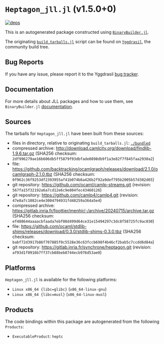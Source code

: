 # `Heptagon_jll.jl` (v1.5.0+0)

[![deps](https://juliahub.com/docs/Heptagon_jll/deps.svg)](https://juliahub.com/ui/Packages/General/Heptagon_jll/)

This is an autogenerated package constructed using [`BinaryBuilder.jl`](https://github.com/JuliaPackaging/BinaryBuilder.jl).

The originating [`build_tarballs.jl`](https://github.com/JuliaPackaging/Yggdrasil/blob/f9db4d3169f8806d85ca490f2db8a5ea223fe154/H/Heptagon/build_tarballs.jl) script can be found on [`Yggdrasil`](https://github.com/JuliaPackaging/Yggdrasil/), the community build tree.

## Bug Reports

If you have any issue, please report it to the Yggdrasil [bug tracker](https://github.com/JuliaPackaging/Yggdrasil/issues).

## Documentation

For more details about JLL packages and how to use them, see `BinaryBuilder.jl` [documentation](https://docs.binarybuilder.org/stable/jll/).

## Sources

The tarballs for `Heptagon_jll.jl` have been built from these sources:

* files in directory, relative to originating `build_tarballs.jl`: [`./bundled`](https://github.com/JuliaPackaging/Yggdrasil/tree/f9db4d3169f8806d85ca490f2db8a5ea223fe154/H/Heptagon/bundled)
* compressed archive: http://download.camlcity.org/download/findlib-1.9.6.tar.gz (SHA256 checksum: `2df996279ae16b606db5ff5879f93dbfade0898db9f1a3e82f7f845faa2930a2`)
* file: https://github.com/backtracking/ocamlgraph/releases/download/2.1.0/ocamlgraph-2.1.0.tbz (SHA256 checksum: `0f962c36f9253df2393955af41b074b6a426b2f92a9def795b2005b57d302d65`)
* git repository: https://github.com/ocaml/camlp-streams.git (revision: `567fa15f32192a6a7cd12e6c9e804fec43460126`)
* git repository: https://github.com/camlp4/camlp4.git (revision: `47e8a7c1082ce4e3004794931fd48259a364a5e4`)
* compressed archive: https://gitlab.inria.fr/fpottier/menhir/-/archive/20240715/archive.tar.gz (SHA256 checksum: `ef488644aaaacbfaada7ebf08d499d64ce31e15494297c3dc8f58725fc9ac030`)
* file: https://github.com/ocaml/stdlib-shims/releases/download/0.3.0/stdlib-shims-0.3.0.tbz (SHA256 checksum: `babf72d3917b86f707885f0c5528e36c63fccb698f4b46cf2bab5c7ccdd6d84a`)
* git repository: https://gitlab.inria.fr/synchrone/heptagon.git (revision: `af93d1f0916b7ff37cb88beb8744ecb976d53ae0`)

## Platforms

`Heptagon_jll.jl` is available for the following platforms:

* `Linux x86_64 {libc=glibc}` (`x86_64-linux-gnu`)
* `Linux x86_64 {libc=musl}` (`x86_64-linux-musl`)

## Products

The code bindings within this package are autogenerated from the following `Products`:

* `ExecutableProduct`: `heptc`
